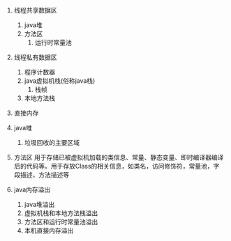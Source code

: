 1. 线程共享数据区
    1. java堆
    2. 方法区
        1. 运行时常量池
2. 线程私有数据区
    1. 程序计数器
    2. java虚拟机栈(俗称java栈)
        1. 栈帧
    3. 本地方法栈
3. 直接内存    

4. java堆
    1. 垃圾回收的主要区域
    
5. 方法区
    用于存储已被虚拟机加载的类信息、常量、静态变量、即时编译器编译后的代码等。用于存放Class的相关信息，如类名，访问修饰符，常量池，字段描述，方法描述等
    
    
6. java内存溢出  
    1. java堆溢出  
    2. 虚拟机栈和本地方法栈溢出  
    3. 方法区和运行时常量池溢出
    4. 本机直接内存溢出    
